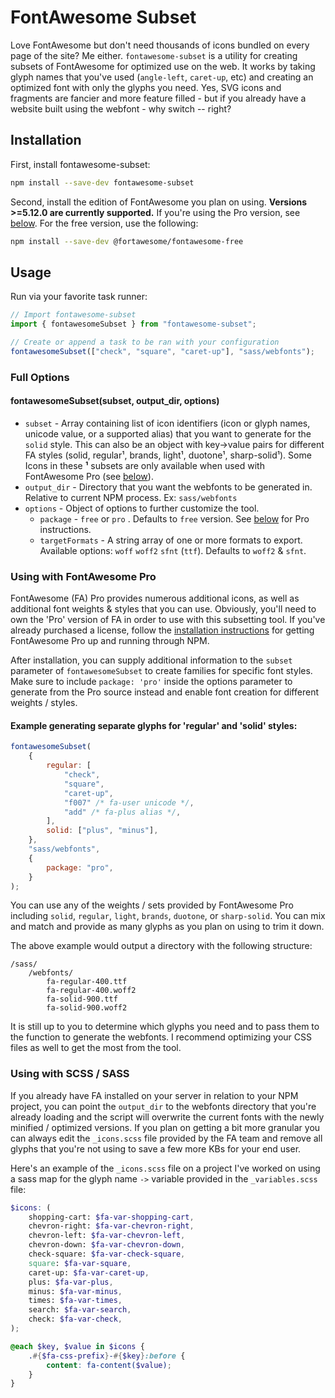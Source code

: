 # FontAwesome Subset

Love FontAwesome but don't need thousands of icons bundled on every page of the site? Me either. `fontawesome-subset` is a utility for creating subsets of FontAwesome for optimized use on the web. It works by taking glyph names that you've used (`angle-left`, `caret-up`, etc) and creating an optimized font with only the glyphs you need. Yes, SVG icons and fragments are fancier and more feature filled - but if you already have a website built using the webfont - why switch -- right?

## Installation

First, install fontawesome-subset:

```sh
npm install --save-dev fontawesome-subset
```

Second, install the edition of FontAwesome you plan on using. **Versions >=5.12.0 are currently supported.** If you're using the Pro version, see [below](#using-with-fontawesome-pro). For the free version, use the following:

```sh
npm install --save-dev @fortawesome/fontawesome-free
```

## Usage

Run via your favorite task runner:

```typescript
// Import fontawesome-subset
import { fontawesomeSubset } from "fontawesome-subset";

// Create or append a task to be ran with your configuration
fontawesomeSubset(["check", "square", "caret-up"], "sass/webfonts");
```

### Full Options

#### fontawesomeSubset(subset, output_dir, options)

-   `subset` - Array containing list of icon identifiers (icon or glyph names, unicode value, or a supported alias) that you want to generate for the `solid` style. This can also be an object with key->value pairs for different FA styles (solid, regular¹, brands, light¹, duotone¹, sharp-solid¹). Some Icons in these **¹** subsets are only available when used with FontAwesome Pro (see [below](#using-with-fontawesome-pro)).
-   `output_dir` - Directory that you want the webfonts to be generated in. Relative to current NPM process. Ex: `sass/webfonts`
-   `options` - Object of options to further customize the tool.
    -   `package` - `free` or `pro` . Defaults to `free` version. See [below](#using-with-fontawesome-pro) for Pro instructions.
    -   `targetFormats` - A string array of one or more formats to export. Available options: `woff` `woff2` `sfnt` (`ttf`). Defaults to `woff2` & `sfnt`.

### Using with FontAwesome Pro

FontAwesome (FA) Pro provides numerous additional icons, as well as additional font weights & styles that you can use. Obviously, you'll need to own the 'Pro' version of FA in order to use with this subsetting tool. If you've already purchased a license, follow the [installation instructions](https://fontawesome.com/docs/web/setup/packages) for getting FontAwesome Pro up and running through NPM.

After installation, you can supply additional information to the `subset` parameter of `fontawesomeSubset` to create families for specific font styles. Make sure to include `package: 'pro'` inside the options parameter to generate from the Pro source instead and enable font creation for different weights / styles.

#### Example generating separate glyphs for 'regular' and 'solid' styles:

```javascript
fontawesomeSubset(
    {
        regular: [
            "check",
            "square",
            "caret-up",
            "f007" /* fa-user unicode */,
            "add" /* fa-plus alias */,
        ],
        solid: ["plus", "minus"],
    },
    "sass/webfonts",
    {
        package: "pro",
    }
);
```

You can use any of the weights / sets provided by FontAwesome Pro including `solid`, `regular`, `light`, `brands`, `duotone`, or `sharp-solid`. You can mix and match and provide as many glyphs as you plan on using to trim it down.

The above example would output a directory with the following structure:

```
/sass/
    /webfonts/
        fa-regular-400.ttf
        fa-regular-400.woff2
        fa-solid-900.ttf
        fa-solid-900.woff2
```

It is still up to you to determine which glyphs you need and to pass them to the function to generate the webfonts. I recommend optimizing your CSS files as well to get the most from the tool.

### Using with SCSS / SASS

If you already have FA installed on your server in relation to your NPM project, you can point the `output_dir` to the webfonts directory that you're already loading and the script will overwrite the current fonts with the newly minified / optimized versions. If you plan on getting a bit more granular you can always edit the `_icons.scss` file provided by the FA team and remove all glyphs that you're not using to save a few more KBs for your end user.

Here's an example of the `_icons.scss` file on a project I've worked on using a sass map for the glyph name `->` variable provided in the `_variables.scss` file:

```scss
$icons: (
    shopping-cart: $fa-var-shopping-cart,
    chevron-right: $fa-var-chevron-right,
    chevron-left: $fa-var-chevron-left,
    chevron-down: $fa-var-chevron-down,
    check-square: $fa-var-check-square,
    square: $fa-var-square,
    caret-up: $fa-var-caret-up,
    plus: $fa-var-plus,
    minus: $fa-var-minus,
    times: $fa-var-times,
    search: $fa-var-search,
    check: $fa-var-check,
);

@each $key, $value in $icons {
    .#{$fa-css-prefix}-#{$key}:before {
        content: fa-content($value);
    }
}
```
